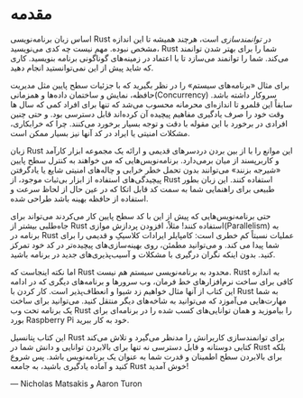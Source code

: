 # مقدمه

اساس زبان برنامه‌نویسی Rust در *توانمندسازی* است، هرچند همیشه تا این اندازه مشخص نبوده. مهم نیست چه کدی می‌نویسید، Rust شما را 
برای بهتر شدن توانمند می‌کند. شما را توانمند می‌سازد تا با اعتماد در زمینه‌های گوناگونی برنامه بنویسید. کاری که شاید پیش از این نمی‌توانستید انجام دهید.

برای مثال «برنامه‌های سیستم» را در نظر بگیرید که با جزئیات سطح پایین مثل مدیریت حافظه، نمایش و ساختمان داده‌‌ها و همزمانی(Concurrency) سروکار داشته باشد.
سابقاً این قلمرو تا اندازه‌ای محرمانه محسوب می‌شد که تنها برای افراد کمی که سال ها وقت خود را صرف یادگیری مفاهیم پیچیده آن  کرده‌اند قابل دسترسی بود.
و حتی چنین افرادی در برخورد با این مقوله با دقت و توجه بسیار برخورد می‌کنند. چرا که خرابکاری، مشکلات امنیتی یا ایراد در کد آنها نیز بسیار ممکن است.

زبان Rust این موانع را با از بین بردن دردسر‌های قدیمی و ارائه یک مجموعه ابزار کارآمد و کاربرپسند از میان برمی‌دارد. برنامه‌نویس‌هایی که می خواهند به کنترل سطح پایین 
«شیرجه بزنند» می‌توانند بدون تحمل خطر خرابی و چاله‌های امنیتی شایع یا یادگرفتن پیچیدگی‌های استفاده از ابزار بی‌ثبات موجود، از Rust استفاده کنند. این زبان بطور 
طبیعی برای راهنمایی شما به سمت کد قابل اتکا که در عین حال از لحاظ سرعت و استفاده از حافظه بهینه باشد طراحی شده.

حتی برنامه‌نویس‌هایی که پیش‌ از این با کد سطح پایین کار می‌کردند می‌تواند برای جاه‌طلبی بیشتر از Rust استفاده کنند! مثلاً، افزودن پردازش موازی(Parallelism) به برنامه
 در Rust عملیات نسبتاً کم خطری است: کامپایلر ایرادات کلاسیکِ و قدیمی را برای شما پیدا می کند. و می‌توانید مطمئن، روی بهینه‌سازی‌های پیچیده‌تر در کد خود تمرکز کنید.
 بدون اینکه نگران درگیری با مشکلات و آسیب‌پذیری‌های جدید در برنامه باشید.

اما نکته اینجاست که Rust محدود به برنامه‌نویسی سیستم هم نیست. Rust به اندازه کافی برای ساخت نرم‌افزار‌های خط فرمان، وب سرور‌ها و برنامه‌های دیگری
 که در ادامه این کتاب از آنها مثال خواهیم زد شیوا و انعطاف‌پذیر است. کار کردن با Rust به شما مهارت‌هایی می‌آموزد که می‌توانید به شاخه‌های دیگر منتقل کنید.
  می‌توانید برای ساخت یک برنامه تحت وب Rust را بیاموزید و همان توانایی‌های کسب شده را در برنامه‌ای برای بورد Raspberry Pi خود به کار ببرید.

این کتاب پتانسیل Rust برای توانمند‌سازی کاربرانش را مدنظر می‌گیرد و تلاش می‌کند کتابی دوستانه و قابل دسترسی نه تنها برای بالابردن توانایی و دانش شما در Rust بلکه
برای بالابردن سطح اطمینان و قدرت شما به عنوان یک برنامه‌نویس باشد. پس شروع کنید و آماده یادگیری باشید، به جامعه Rust خوش آمدید!


— Nicholas Matsakis و Aaron Turon
